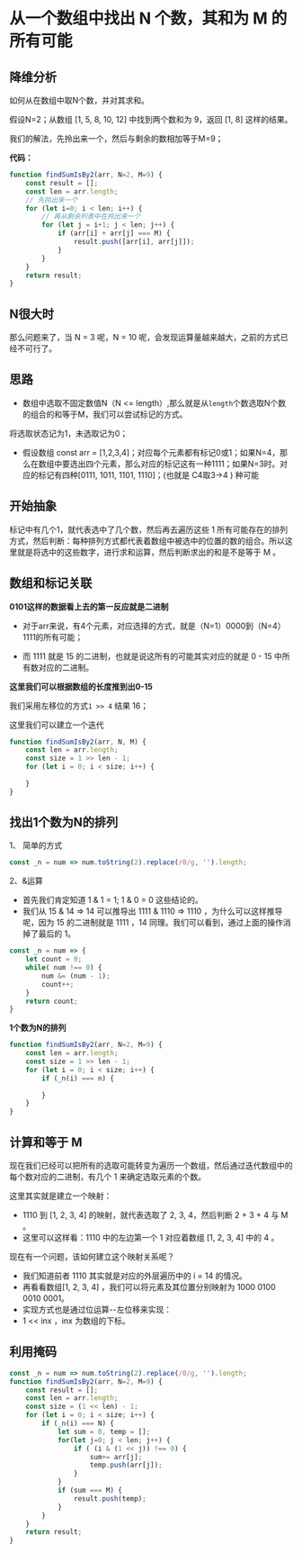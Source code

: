 # 从一个数组中找出 N 个数，其和为 M 的所有可能

## 降维分析

如何从在数组中取N个数，并对其求和。

假设N=2；从数组 [1, 5, 8, 10, 12] 中找到两个数和为 9，返回 [1, 8] 这样的结果。

我们的解法，先拎出来一个，然后与剩余的数相加等于M=9；

**代码：**

```Javascript
function findSumIsBy2(arr, N=2, M=9) {
    const result = [];
    const len = arr.length;
    // 先拎出来一个
  	for (let i=0; i < len; i++) {
        // 再从剩余列表中在拎出来一个
        for (let j = i+1; j < len; j++) {
            if (arr[i] + arr[j] === M) {
                result.push([arr[i], arr[j]]);
            }
        }
    }
  	return result;
}
```

## N很大时

那么问题来了，当 N = 3 呢，N = 10 呢，会发现运算量越来越大，之前的方式已经不可行了。



## 思路

- 数组中选取不固定数值N（N <= length）,那么就是从`length`个数选取N个数的组合的和等于M，我们可以尝试标记的方式。

将选取状态记为1，未选取记为0；

- 假设数组 const arr = [1,2,3,4]；对应每个元素都有标记0或1；如果N=4，那么在数组中要选出四个元素，那么对应的标记这有一种1111；如果N=3时。对应的标记有四种[0111, 1011, 1101, 1110]；(也就是 C4取3->4 ) 种可能



## 开始抽象

标记中有几个1，就代表选中了几个数，然后再去遍历这些 1 所有可能存在的排列方式，然后判断：每种排列方式都代表着数组中被选中的位置的数的组合。所以这里就是将选中的这些数字，进行求和运算，然后判断求出的和是不是等于 M 。



## 数组和标记关联

**0101这样的数据看上去的第一反应就是二进制**

- 对于arr来说，有4个元素，对应选择的方式，就是（N=1）0000到（N=4）1111的所有可能；

- 而 1111 就是 15 的二进制，也就是说这所有的可能其实对应的就是 0 - 15 中所有数对应的二进制。

**这里我们可以根据数组的长度推到出0-15**

我们采用左移位的方式`1 >> 4` 结果 16；

这里我们可以建立一个迭代

```js
function findSumIsBy2(arr, N, M) {
  	const len = arr.length;
    const size = 1 >> len - 1;
    for (let i = 0; i < size; i++) {
        
    }
}
```



## 找出1个数为N的排列

1、 简单的方式

```js
const _n = num => num.toString(2).replace(/0/g, '').length;
```

2、&运算

- 首先我们肯定知道 1 & 1 = 1; 1 & 0 = 0 这些结论的。
- 我们从 15 & 14 => 14 可以推导出 1111 & 1110 => 1110 ，为什么可以这样推导呢，因为 15 的二进制就是 1111 ，14 同理。我们可以看到，通过上面的操作消掉了最后的 1。

```js
const _n = num => {
    let count = 0;
    while( num !== 0) {
        num &= (num - 1);
        count++;
    }
    return count;
}
```

**1个数为N的排列**

```js
function findSumIsBy2(arr, N=2, M=9) {
  	const len = arr.length;
    const size = 1 >> len - 1;
    for (let i = 0; i < size; i++) {
        if (_n(i) === n) {
            
        }
    }
}
```



## 计算和等于 **M**

现在我们已经可以把所有的选取可能转变为遍历一个数组，然后通过迭代数组中的每个数对应的二进制，有几个 1 来确定选取元素的个数。

这里其实就是建立一个映射：

- 1110 到 [1, 2, 3, 4] 的映射，就代表选取了 2, 3, 4，然后判断 2 + 3 + 4 与 M 。
- 这里可以这样看：1110 中的左边第一个 1 对应着数组 [1, 2, 3, 4] 中的 4 。

现在有一个问题，该如何建立这个映射关系呢？

- 我们知道前者 1110 其实就是对应的外层遍历中的 i = 14 的情况。
- 再看看数组[1, 2, 3, 4] ，我们可以将元素及其位置分别映射为 1000 0100 0010 0001。
- 实现方式也是通过位运算--左位移来实现：
- 1 << inx ，inx 为数组的下标。

## 利用掩码

```js
const _n = num => num.toString(2).replace(/0/g, '').length;
function findSumIsBy2(arr, N=2, M=9) {
  	const result = [];
  	const len = arr.length;
    const size = (1 << len) - 1;
    for (let i = 0; i < size; i++) {
        if (_n(i) === N) {
            let sum = 0, temp = [];
          	for(let j=0; j < len; j++) {
                if ( (i & (1 << j)) !== 0) {
                    sum+= arr[j];
                  	temp.push(arr[j]);
                }
            }
            if (sum === M) {
                result.push(temp);
            }
        }
    }
    return result;
}
```

